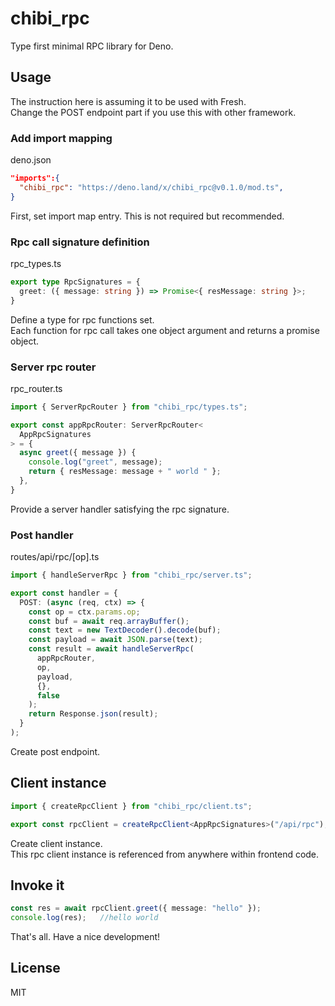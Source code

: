 # chibi_rpc

Type first minimal RPC library for Deno.

##  Usage

The instruction here is assuming it to be used with Fresh.  
Change the POST endpoint part if you use this with other framework.

### Add import mapping

deno.json

```json
"imports":{
  "chibi_rpc": "https://deno.land/x/chibi_rpc@v0.1.0/mod.ts",
}
```

First, set import map entry. This is not required but recommended.


### Rpc call signature definition

rpc_types.ts
```ts
export type RpcSignatures = {
  greet: ({ message: string }) => Promise<{ resMessage: string }>;
}
```

Define a type for rpc functions set.  
Each function for rpc call takes one object argument and returns a promise object.

### Server rpc router

rpc_router.ts
```ts
import { ServerRpcRouter } from "chibi_rpc/types.ts";

export const appRpcRouter: ServerRpcRouter<
  AppRpcSignatures
> = {
  async greet({ message }) {
    console.log("greet", message);
    return { resMessage: message + " world " };
  },
}
```

Provide a server handler satisfying the rpc signature.

### Post handler

routes/api/rpc/[op].ts
```ts
import { handleServerRpc } from "chibi_rpc/server.ts";

export const handler = {
  POST: (async (req, ctx) => {
    const op = ctx.params.op;
    const buf = await req.arrayBuffer();
    const text = new TextDecoder().decode(buf);
    const payload = await JSON.parse(text);
    const result = await handleServerRpc(
      appRpcRouter,
      op,
      payload,
      {},
      false
    );
    return Response.json(result);
  }
);
```

Create post endpoint.

## Client instance

```ts
import { createRpcClient } from "chibi_rpc/client.ts";

export const rpcClient = createRpcClient<AppRpcSignatures>("/api/rpc");
```

Create client instance.  
This rpc client instance is referenced from anywhere within frontend code.

## Invoke it

```ts
const res = await rpcClient.greet({ message: "hello" });
console.log(res);   //hello world
```

That's all. Have a nice development!


## License
MIT



